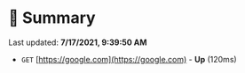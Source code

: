 # 📖 Summary
Last updated: **7/17/2021, 9:39:50 AM**

- `GET` [https://google.com](https://google.com) - **Up** (120ms)
